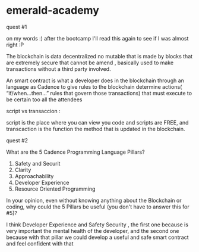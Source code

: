 # emerald-academy 

quest #1

on my words :) after the bootcamp I'll read this again to see if I was almost right :P 

The blockchain is data decentralized no mutable that is made by blocks that are extremely secure that cannot be amend , basically used to make transactions without a third party involved.

An smart contract is what a developer does in the blockchain through an language as Cadence to give rules to the blockchain determine actions( “if/when...then…” rules that govern those transactions) that must execute to be certain too all the attendees 

script   vs   transaccion :

script is the place where you can view you code and scripts are FREE,  and transcaction is the function the method that is updated in the blockchain.

quest #2

What are the 5 Cadence Programming Language Pillars?

1. Safety and Securit
2. Clarity
3. Approachability
4. Developer Experience
5. Resource Oriented Programming

In your opinion, even without knowing anything about the Blockchain or coding, why could the 5 Pillars be useful (you don't have to answer this for #5)?

I think Developer Experience and Safety Security , the first one  because is very important the mental health of the developer, and the second one because with that pillar we could develop a useful and safe smart contract and feel confident with that 

